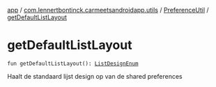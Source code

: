 [app](../../index.md) / [com.lennertbontinck.carmeetsandroidapp.utils](../index.md) / [PreferenceUtil](index.md) / [getDefaultListLayout](./get-default-list-layout.md)

# getDefaultListLayout

`fun getDefaultListLayout(): `[`ListDesignEnum`](../../com.lennertbontinck.carmeetsandroidapp.enums/-list-design-enum/index.md)

Haalt de standaard lijst design op van de shared preferences

